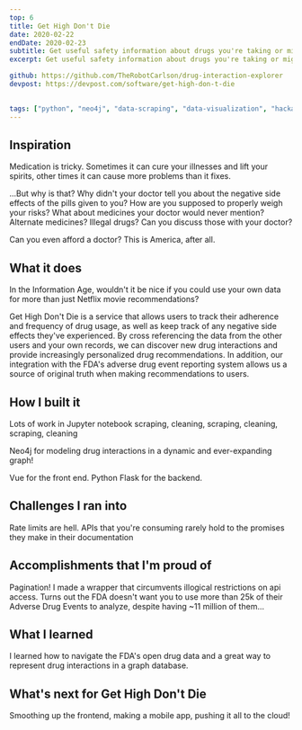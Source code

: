 ```yaml
---
top: 6
title: Get High Don't Die
date: 2020-02-22
endDate: 2020-02-23
subtitle: Get useful safety information about drugs you're taking or might be taking. Stay safe!
excerpt: Get useful safety information about drugs you're taking or might be taking. Stay safe!

github: https://github.com/TheRobotCarlson/drug-interaction-explorer
devpost: https://devpost.com/software/get-high-don-t-die

 
tags: ["python", "neo4j", "data-scraping", "data-visualization", "hackathon"]
---
```



## Inspiration 
Medication is tricky. Sometimes it can cure your illnesses and lift your spirits, other times it can cause more problems than it fixes. 

...But why is that? 
Why didn't your doctor tell you about the negative side effects of the pills given to you? How are you supposed to properly weigh your risks? What about medicines your doctor would never mention? Alternate medicines? Illegal drugs? Can you discuss those with your doctor?

Can you even afford a doctor? This is America, after all. 

## What it does
In the Information Age, wouldn't it be nice if you could use your own data for more than just Netflix movie recommendations?

Get High Don't Die is a service that allows users to track their adherence and frequency of drug usage, as well as keep track of any negative side effects they've experienced. By cross referencing the data from the other users and your own records, we can discover new drug interactions and provide increasingly personalized drug recommendations. In addition, our integration with the FDA's adverse drug event reporting system allows us a source of original truth when making recommendations to users.

## How I built it
Lots of work in Jupyter notebook scraping, cleaning, scraping, cleaning, scraping, cleaning 

Neo4j for modeling drug interactions in a dynamic and ever-expanding graph!

Vue for the front end. Python Flask for the backend.

## Challenges I ran into
Rate limits are hell. APIs that you're consuming rarely hold to the promises they make in their documentation 

## Accomplishments that I'm proud of
Pagination! I made a wrapper that circumvents illogical restrictions on api access. Turns out the FDA doesn't want you to use more than 25k of their Adverse Drug Events to analyze, despite having ~11 million of them...

## What I learned
I learned how to navigate the FDA's open drug data and a great way to represent drug interactions in a graph database.

## What's next for Get High Don't Die
Smoothing up the frontend, making a mobile app, pushing it all to the cloud!